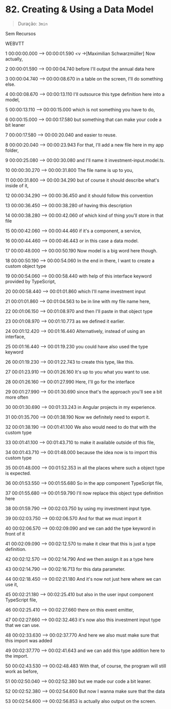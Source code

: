 # 82. Creating & Using a Data Model

> Duração: `3min`

Sem Recursos

WEBVTT

1
00:00:00.000 --> 00:00:01.590
<v ->[Maximilian Schwarzmüller] Now actually,</v>

2
00:00:01.590 --> 00:00:04.740
before I'll output the annual data here

3
00:00:04.740 --> 00:00:08.670
in a table on the screen, I'll do something else.

4
00:00:08.670 --> 00:00:13.110
I'll outsource this type definition here into a model,

5
00:00:13.110 --> 00:00:15.000
which is not something you have to do,

6
00:00:15.000 --> 00:00:17.580
but something that can make your code a bit leaner

7
00:00:17.580 --> 00:00:20.040
and easier to reuse.

8
00:00:20.040 --> 00:00:23.943
For that, I'll add a new file here in my app folder,

9
00:00:25.080 --> 00:00:30.080
and I'll name it investment-input.model.ts.

10
00:00:30.270 --> 00:00:31.800
The file name is up to you,

11
00:00:31.800 --> 00:00:34.290
but of course it should describe what's inside of it,

12
00:00:34.290 --> 00:00:36.450
and it should follow this convention

13
00:00:36.450 --> 00:00:38.280
of having this description

14
00:00:38.280 --> 00:00:42.060
of which kind of thing you'll store in that file

15
00:00:42.060 --> 00:00:44.460
if it's a component, a service,

16
00:00:44.460 --> 00:00:46.443
or in this case a data model.

17
00:00:48.000 --> 00:00:50.190
Now model is a big word here though.

18
00:00:50.190 --> 00:00:54.060
In the end in there, I want to create a custom object type

19
00:00:54.060 --> 00:00:58.440
with help of this interface keyword provided by TypeScript,

20
00:00:58.440 --> 00:01:01.860
which I'll name investment input

21
00:01:01.860 --> 00:01:04.563
to be in line with my file name here,

22
00:01:06.150 --> 00:01:08.970
and then I'll paste in that object type

23
00:01:08.970 --> 00:01:10.773
as we defined it earlier.

24
00:01:12.420 --> 00:01:16.440
Alternatively, instead of using an interface,

25
00:01:16.440 --> 00:01:19.230
you could have also used the type keyword

26
00:01:19.230 --> 00:01:22.743
to create this type, like this.

27
00:01:23.910 --> 00:01:26.160
It's up to you what you want to use.

28
00:01:26.160 --> 00:01:27.990
Here, I'll go for the interface

29
00:01:27.990 --> 00:01:30.690
since that's the approach you'll see a bit more often

30
00:01:30.690 --> 00:01:33.243
in Angular projects in my experience.

31
00:01:35.700 --> 00:01:38.190
Now we definitely need to export it.

32
00:01:38.190 --> 00:01:41.100
We also would need to do that with the custom type

33
00:01:41.100 --> 00:01:43.710
to make it available outside of this file,

34
00:01:43.710 --> 00:01:48.000
because the idea now is to import this custom type

35
00:01:48.000 --> 00:01:52.353
in all the places where such a object type is expected.

36
00:01:53.550 --> 00:01:55.680
So in the app component TypeScript file,

37
00:01:55.680 --> 00:01:59.790
I'll now replace this object type definition here

38
00:01:59.790 --> 00:02:03.750
by using my investment input type.

39
00:02:03.750 --> 00:02:06.570
And for that we must import it

40
00:02:06.570 --> 00:02:09.090
and we can add the type keyword in front of it

41
00:02:09.090 --> 00:02:12.570
to make it clear that this is just a type definition.

42
00:02:12.570 --> 00:02:14.790
And we then assign it as a type here

43
00:02:14.790 --> 00:02:16.713
for this data parameter.

44
00:02:18.450 --> 00:02:21.180
And it's now not just here where we can use it,

45
00:02:21.180 --> 00:02:25.410
but also in the user input component TypeScript file,

46
00:02:25.410 --> 00:02:27.660
there on this event emitter,

47
00:02:27.660 --> 00:02:32.463
it's now also this investment input type that we can use.

48
00:02:33.630 --> 00:02:37.770
And here we also must make sure that this import was added

49
00:02:37.770 --> 00:02:41.643
and we can add this type addition here to the import.

50
00:02:43.530 --> 00:02:48.483
With that, of course, the program will still work as before,

51
00:02:50.040 --> 00:02:52.380
but we made our code a bit leaner.

52
00:02:52.380 --> 00:02:54.600
But now I wanna make sure that the data

53
00:02:54.600 --> 00:02:56.853
is actually also output on the screen.

